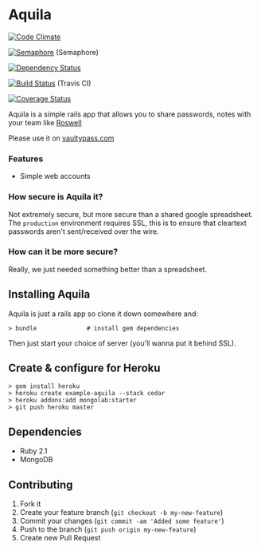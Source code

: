 # Aquila

[![Code Climate](https://codeclimate.com/github/joel/aquila.png)](https://codeclimate.com/github/joel/aquila)

[![Semaphore](https://semaphoreapp.com/api/v1/projects/5c562530197d4298ebd093cd7a997d3a0864a65d/103878/shields_badge.png)](https://semaphoreapp.com) (Semaphore)

[![Dependency Status](https://gemnasium.com/joel/aquila.png)](https://gemnasium.com/joel/aquila)

[![Build Status](https://travis-ci.org/joel/aquila.png?branch=master)](https://travis-ci.org/joel/aquila) (Travis CI)

[![Coverage Status](https://coveralls.io/repos/joel/aquila/badge.png)](https://coveralls.io/r/joel/aquila)

Aquila is a simple rails app that allows you to share passwords, notes with your team like [Roswell](https://github.com/blahed/roswell)

Please use it on [vaultypass.com](http://www.vaultypass.com/)

### Features

* Simple web accounts

### How secure is Aquila it?

Not extremely secure, but more secure than a shared google spreadsheet. The `production` environment requires SSL, this is to ensure that cleartext passwords aren't sent/received over the wire.

### How can it be more secure?

Really, we just needed something better than a spreadsheet.

## Installing Aquila

Aquila is just a rails app so clone it down somewhere and:

    > bundle              # install gem dependencies

Then just start your choice of server (you'll wanna put it behind SSL).

## Create & configure for Heroku

	> gem install heroku
	> heroku create example-aquila --stack cedar
	> heroku addons:add mongolab:starter
	> git push heroku master

## Dependencies

* Ruby 2.1
* MongoDB

## Contributing

1. Fork it
2. Create your feature branch (`git checkout -b my-new-feature`)
3. Commit your changes (`git commit -am 'Added some feature'`)
4. Push to the branch (`git push origin my-new-feature`)
5. Create new Pull Request